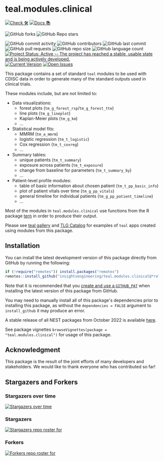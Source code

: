 # teal.modules.clinical

<!-- start badges -->

[![Check 🛠](https://github.com/insightsengineering/teal.modules.clinical/actions/workflows/check.yaml/badge.svg)](https://insightsengineering.github.io/teal.modules.clinical/main/unit-test-report/) [![Docs 📚](https://github.com/insightsengineering/teal.modules.clinical/actions/workflows/docs.yaml/badge.svg)](https://insightsengineering.github.io/teal.modules.clinical/)

![GitHub forks](https://img.shields.io/github/forks/insightsengineering/teal.modules.clinical?style=social) ![GitHub Repo stars](https://img.shields.io/github/stars/insightsengineering/teal.modules.clinical?style=social)

![GitHub commit activity](https://img.shields.io/github/commit-activity/m/insightsengineering/teal.modules.clinical) ![GitHub contributors](https://img.shields.io/github/contributors/insightsengineering/teal.modules.clinical) ![GitHub last commit](https://img.shields.io/github/last-commit/insightsengineering/teal.modules.clinical) ![GitHub pull requests](https://img.shields.io/github/issues-pr/insightsengineering/teal.modules.clinical) ![GitHub repo size](https://img.shields.io/github/repo-size/insightsengineering/teal.modules.clinical) ![GitHub language count](https://img.shields.io/github/languages/count/insightsengineering/teal.modules.clinical) [![Project Status: Active -- The project has reached a stable, usable state and is being actively developed.](https://www.repostatus.org/badges/latest/active.svg)](https://www.repostatus.org/#active) [![Current Version](https://img.shields.io/github/r-package/v/insightsengineering/teal.modules.clinical/main?color=purple&label=package%20version)](https://github.com/insightsengineering/teal.modules.clinical/tree/main) [![Open Issues](https://img.shields.io/github/issues-raw/insightsengineering/teal.modules.clinical?color=red&label=open%20issues)](https://github.com/insightsengineering/teal.modules.clinical/issues?q=is%3Aissue+is%3Aopen+sort%3Aupdated-desc) <!-- end badges -->

This package contains a set of standard `teal` modules to be used with CDISC data in order to generate many of the standard outputs used in clinical trials.

These modules include, but are not limited to:

<!-- markdownlint-disable MD007 MD030 -->

-   Data visualizations:
    -   forest plots (`tm_g_forest_rsp`/`tm_g_forest_tte`)
    -   line plots (`tm_g_lineplot`)
    -   Kaplan-Meier plots (`tm_g_km`)
    -   ...
-   Statistical model fits:
    -   MMRM (`tm_a_mmrm`)
    -   logistic regression (`tm_t_logistic`)
    -   Cox regression (`tm_t_coxreg`)
    -   ...
-   Summary tables:
    -   unique patients (`tm_t_summary`)
    -   exposure across patients (`tm_t_exposure`)
    -   change from baseline for parameters (`tm_t_summary_by`)
    -   ...
-   Patient-level profile modules:
    -   table of basic information about chosen patient (`tm_t_pp_basic_info`)
    -   plot of patient vitals over time (`tm_g_pp_vitals`)
    -   general timeline for individual patients (`tm_g_pp_patient_timeline`)
    -   ...

<!-- markdownlint-enable MD007 MD030 -->

Most of the modules in `teal.modules.clinical` use functions from the R package [tern](https://insightsengineering.github.io/tern/) in order to produce their output.

Please see [teal gallery](https://insightsengineering.github.io/teal.gallery/main/) and [TLG Catalog](https://insightsengineering.github.io/tlg-catalog/) for examples of `teal` apps created using modules from this package.

## Installation

You can install the latest development version of this package directly from GitHub by running the following:

``` r
if (!require("remotes")) install.packages("remotes")
remotes::install_github("insightsengineering/teal.modules.clinical@*release")
```

Note that it is recommended that you [create and use a `GITHUB_PAT`](https://docs.github.com/en/github/authenticating-to-github/keeping-your-account-and-data-secure/creating-a-personal-access-token) when installing the latest version of this package from GitHub.

You may need to manually install all of this package's dependencies prior to installing this package, as without the `dependencies = FALSE` argument to `install_github` it may produce an error.

A stable release of all NEST packages from October 2022 is available [here](https://github.com/insightsengineering/depository#readme).

See package vignettes `browseVignettes(package = "teal.modules.clinical")` for usage of this package.

## Acknowledgment

This package is the result of the joint efforts of many developers and stakeholders. We would like to thank everyone who has contributed so far!

## Stargazers and Forkers

### Stargazers over time

[![Stargazers over time](https://starchart.cc/insightsengineering/teal.modules.clinical.svg)](https://starchart.cc/insightsengineering/teal.modules.clinical)

### Stargazers

[![Stargazers repo roster for](https://reporoster.com/stars/insightsengineering/teal.modules.clinical)](https://github.com/insightsengineering/teal.modules.clinical/stargazers)

### Forkers

[![Forkers repo roster for](https://reporoster.com/forks/insightsengineering/teal.modules.clinical)](https://github.com/insightsengineering/teal.modules.clinical/network/members)
